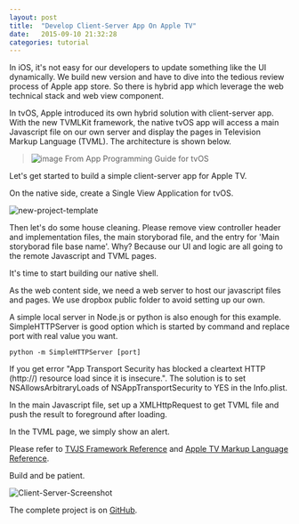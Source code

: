 ```yaml
---
layout: post
title:  "Develop Client-Server App On Apple TV"
date:   2015-09-10 21:32:28
categories: tutorial
---
```

In iOS, it's not easy for our developers to update something like the UI dynamically. We build new version and have to dive into the tedious review process of Apple app store. So there is hybrid app which leverage the web technical stack and web view component.

In tvOS, Apple introduced its own hybrid solution with client-server app. With the new TVMLKit framework, the native tvOS app will access a main Javascript file on our own server and display the pages in Television Markup Language (TVML). The architecture is shown below.

> ![image](https://db.tt/DxAi2umr)
> From App Programming Guide for tvOS     

Let's get started to build a simple client-server app for Apple TV.

On the native side, create a Single View Application for tvOS.

 ![new-project-template](https://db.tt/9WH6auYi)

Then let's do some house cleaning. Please remove view controller header and implementation files, the main storyborad file, and the entry for 'Main storyborad file base name'. Why? Because our UI and logic are all going to the remote Javascript and TVML pages.

It's time to start building our native shell.

<script src="https://gist.github.com/NilStack/fc55a115d86cb8c82416.js"></script>

As the web content side, we need a web server to host our javascript files and pages. We use dropbox public folder to avoid setting up our own.

A simple local server in Node.js or python is also enough for this example. SimpleHTTPServer is good option which is started by command and replace port with real value you want.

    python -m SimpleHTTPServer [port]

If you get error "App Transport Security has blocked a cleartext HTTP (http://) resource load since it is insecure.". The solution is to set NSAllowsArbitraryLoads of NSAppTransportSecurity to YES in the Info.plist.

In the main Javascript file, set up a XMLHttpRequest to get TVML file and push the result to foreground after loading.

<script src="https://gist.github.com/NilStack/7c9121ec373078526d69.js"></script>

In the TVML page, we simply show an alert.

<script src="https://gist.github.com/NilStack/fd56b9385e04014f9b39.js"></script>

Please refer to [TVJS Framework Reference](https://developer.apple.com/library/prerelease/tvos/documentation/TVMLJS/Reference/TVJSFrameworkReference/index.html) and [Apple TV Markup Language Reference](https://developer.apple.com/library/prerelease/tvos/documentation/LanguagesUtilities/Conceptual/ATV_Template_Guide/index.html).

Build and be patient.

 ![Client-Server-Screenshot](https://db.tt/sUgOZ8WC)

The complete project is on [GitHub](https://github.com/NilStack/AppleTVClientServerApp).
